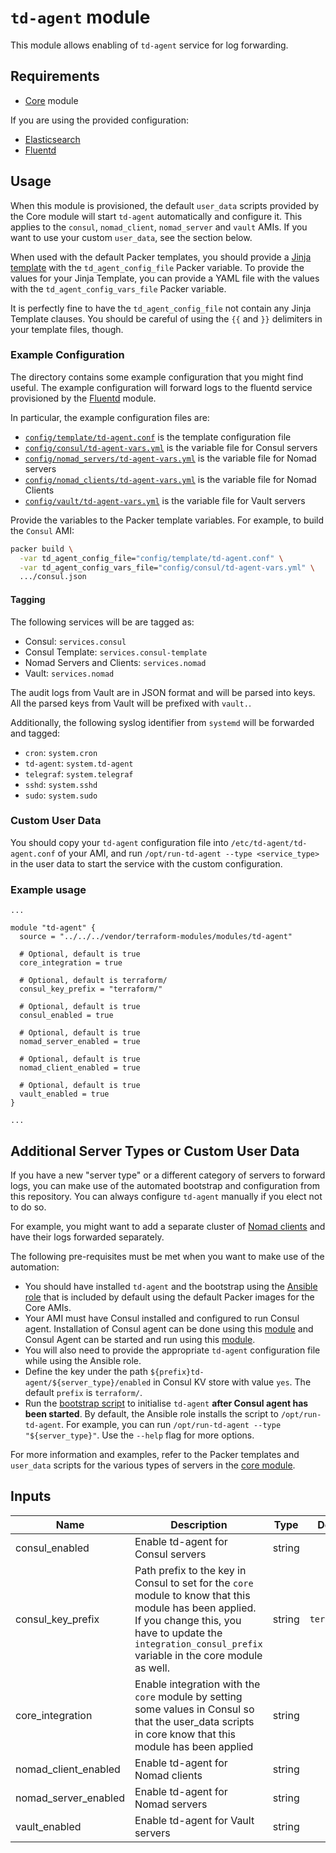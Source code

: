 # `td-agent` module

This module allows enabling of `td-agent` service for log forwarding.

## Requirements

- [Core](../core) module

If you are using the provided configuration:

- [Elasticsearch](../elasticsearch)
- [Fluentd](../fluentd)

## Usage

When this module is provisioned, the default `user_data` scripts provided by the Core module will
start `td-agent` automatically and configure it. This applies to the `consul`, `nomad_client`, `nomad_server` and `vault` AMIs. If you want to use your custom `user_data`, see the section below.

When used with the default Packer templates, you should provide a
[Jinja template](http://jinja.pocoo.org/) with the `td_agent_config_file` Packer variable. To
provide the values for your Jinja Template, you can provide a YAML file with the values with the
`td_agent_config_vars_file` Packer variable.

It is perfectly fine to have the `td_agent_config_file` not contain any Jinja Template clauses. You
should be careful of using the `{{` and `}}` delimiters in your template files, though.

### Example Configuration

The directory contains some example configuration that you might find useful. The example
configuration will forward logs to the fluentd service provisioned by the [Fluentd](../fluentd)
module.

In particular, the example configuration files are:

- [`config/template/td-agent.conf`](conf/template/td-agent.conf) is the template configuration file
- [`config/consul/td-agent-vars.yml`](config/consul/td-agent-vars.yml) is the variable file for Consul servers
- [`config/nomad_servers/td-agent-vars.yml`](config/nomad_servers/td-agent-vars.yml) is the variable file for Nomad servers
- [`config/nomad_clients/td-agent-vars.yml`](config/nomad_clients/td-agent-vars.yml) is the variable file for Nomad Clients
- [`config/vault/td-agent-vars.yml`](config/vault/td-agent-vars.yml) is the variable file for Vault servers

Provide the variables to the Packer template variables. For example, to build the `Consul` AMI:

```bash
packer build \
  -var td_agent_config_file="config/template/td-agent.conf" \
  -var td_agent_config_vars_file="config/consul/td-agent-vars.yml" \
  .../consul.json
```

#### Tagging

The following services will be are tagged as:

- Consul: `services.consul`
- Consul Template: `services.consul-template`
- Nomad Servers and Clients: `services.nomad`
- Vault: `services.nomad`

The audit logs from Vault are in JSON format and will be parsed into keys. All the parsed keys from
Vault will be prefixed with `vault.`.

Additionally, the following syslog identifier from `systemd` will be forwarded and tagged:

- `cron`: `system.cron`
- `td-agent`: `system.td-agent`
- `telegraf`: `system.telegraf`
- `sshd`: `system.sshd`
- `sudo`: `system.sudo`

### Custom User Data

You should copy your `td-agent` configuration file into `/etc/td-agent/td-agent.conf` of your AMI,
and run `/opt/run-td-agent --type <service_type>` in the user data to start the service with the
custom configuration.

### Example usage

```hcl
...

module "td-agent" {
  source = "../../../vendor/terraform-modules/modules/td-agent"

  # Optional, default is true
  core_integration = true

  # Optional, default is terraform/
  consul_key_prefix = "terraform/"

  # Optional, default is true
  consul_enabled = true

  # Optional, default is true
  nomad_server_enabled = true

  # Optional, default is true
  nomad_client_enabled = true

  # Optional, default is true
  vault_enabled = true
}

...
```

## Additional Server Types or Custom User Data

If you have a new "server type" or a different category of servers to forward logs, you can make
use of the automated bootstrap and configuration from this repository. You can always configure
`td-agent` manually if you elect not to do so.

For example, you might want to add a separate cluster of [Nomad clients](../nomad-clients)
and have their logs forwarded separately.

The following pre-requisites must be met when you want to make use of the automation:

- You should have installed `td-agent` and the bootstrap using the [Ansible role](../core/packer/roles/td-agent) that is included by default using the default Packer images for the Core AMIs.
- Your AMI must have Consul installed and configured to run Consul agent. Installation of Consul agent can be done using this [module](https://github.com/hashicorp/terraform-aws-consul/tree/master/modules/install-consul) and Consul Agent can be started and run using this [module](https://github.com/hashicorp/terraform-aws-consul/tree/master/modules/run-consul).
- You will also need to provide the appropriate `td-agent` configuration file while using the Ansible role.
- Define the key under the path `${prefix}td-agent/${server_type}/enabled` in Consul KV store with value `yes`. The default `prefix` is `terraform/`.
- Run the [bootstrap script](../core/packer/roles/td-agent/files/run-td-agent) to initialise `td-agent` **after Consul agent has been started**. By default, the Ansible role installs the script to `/opt/run-td-agent`. For example, you can run `/opt/run-td-agent --type "${server_type}"`. Use the `--help` flag for more options.

For more information and examples, refer to the Packer templates and `user_data` scripts for
the various types of servers in the [core module](../core).

## Inputs

| Name | Description | Type | Default | Required |
|------|-------------|:----:|:-----:|:-----:|
| consul_enabled | Enable td-agent for Consul servers | string | `true` | no |
| consul_key_prefix | Path prefix to the key in Consul to set for the `core` module to know that this module has         been applied. If you change this, you have to update the         `integration_consul_prefix` variable in the core module as well. | string | `terraform/` | no |
| core_integration | Enable integration with the `core` module by setting some values in Consul so         that the user_data scripts in core know that this module has been applied | string | `true` | no |
| nomad_client_enabled | Enable td-agent for Nomad clients | string | `true` | no |
| nomad_server_enabled | Enable td-agent for Nomad servers | string | `true` | no |
| vault_enabled | Enable td-agent for Vault servers | string | `true` | no |
